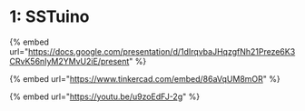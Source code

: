 # 1: SSTuino

{% embed url="https://docs.google.com/presentation/d/1dIrqvbaJHqzgfNh21Preze6K3CRvK56nIyM2YMvU2iE/present" %}

{% embed url="https://www.tinkercad.com/embed/86aVqUM8mOR" %}

{% embed url="https://youtu.be/u9zoEdFJ-2g" %}
